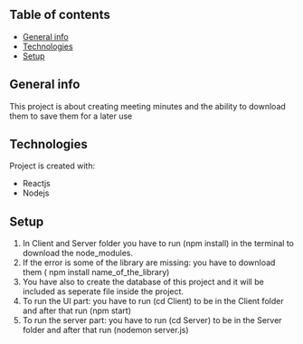 ## Table of contents
* [General info](#general-info)
* [Technologies](#technologies)
* [Setup](#setup)

## General info
This project is about creating meeting minutes and the ability to download them to save them for a later use
	
## Technologies
Project is created with:
* Reactjs
* Nodejs


	
## Setup
1. In Client and Server folder you have to run (npm install) in the terminal to download the node_modules.
2. If the error is some of the library are missing: you have to download them ( npm install name_of_the_library)
3. You have also to create the database of this project and it will be included as seperate file inside the project.
4. To run the UI part: you have to run (cd Client) to be in the Client folder and after that run (npm start) 
5. To run the server part: you have to run (cd Server) to be in the Server folder and after that run (nodemon server.js)





